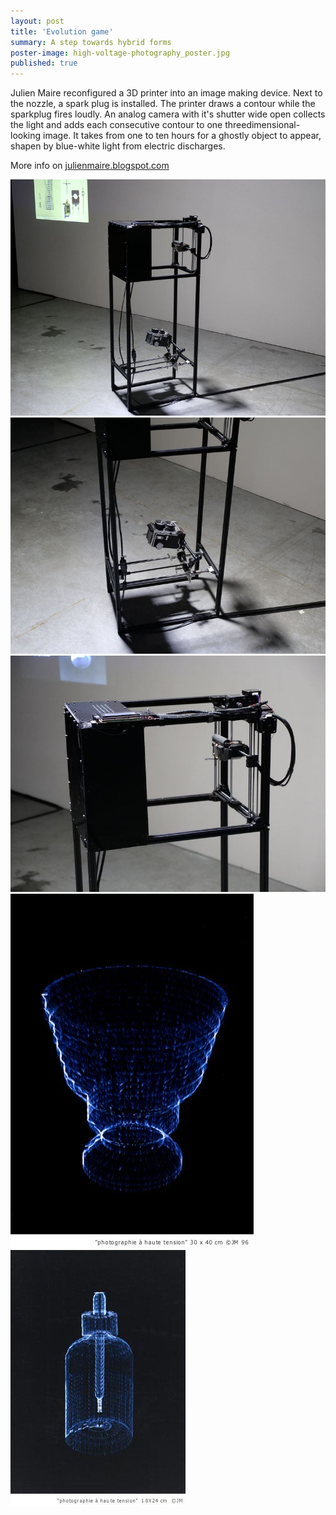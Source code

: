 ```yaml
---
layout: post
title: 'Evolution game'
summary: A step towards hybrid forms
poster-image: high-voltage-photography_poster.jpg
published: true
---
```


Julien Maire reconfigured a 3D printer into an image making device. Next to the nozzle, a spark plug is installed. The printer draws a contour while the sparkplug fires loudly. An analog camera with it's shutter wide open collects the light and adds each consecutive contour to one threedimensional-looking image.
It takes from one to ten hours for a ghostly object to appear, shapen by blue-white light from electric discharges.

More info on [julienmaire.blogspot.com](http://julienmaire.blogspot.com/)

![](/images/high-voltage-photography-01.JPG)
![](/images/high-voltage-photography-02.JPG)
![](/images/high-voltage-photography-03.JPG)
![](/images/high-voltage-photography-04.jpg)
![](/images/high-voltage-photography-05.jpg)
